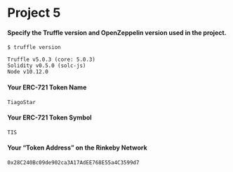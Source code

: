 # Project 5

#### Specify the Truffle version and OpenZeppelin version used in the project.

```
$ truffle version

Truffle v5.0.3 (core: 5.0.3)
Solidity v0.5.0 (solc-js)
Node v10.12.0
```

#### Your ERC-721 Token Name
`TiagoStar`

#### Your ERC-721 Token Symbol
`TIS`

#### Your “Token Address” on the Rinkeby Network
`0x28C240Bc09de902ca3A17AdEE768E55a4C3599d7`
